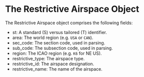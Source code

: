# The Restrictive Airspace Object

The Restrictive Airspace object comprises the following fields:

- st: A standard (S) versus tailored (T) identifier.
- area: The world region (e.g. `USA` or `CAN`).
- sec_code: The section code, used in parsing.
- sub_code: The subsection code, used in parsing.
- region: The ICAO region (e.g. `K6` for NE US).
- restrictive_type: The airspace type.
- restrictive_id: The airspace designation.
- restrictive_name: The name of the airspace.
